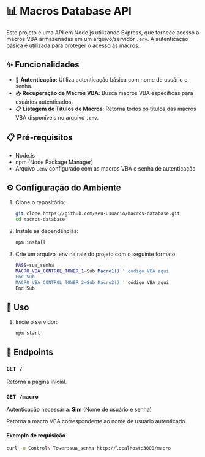 # 📊 Macros Database API

Este projeto é uma API em Node.js utilizando Express, que fornece acesso a macros VBA armazenadas em um arquivo/servidor `.env`. A autenticação básica é utilizada para proteger o acesso às macros.

## ✨ Funcionalidades

- 🔐 **Autenticação**: Utiliza autenticação básica com nome de usuário e senha.
- 📥 **Recuperação de Macros VBA**: Busca macros VBA específicas para usuários autenticados.
- 📋 **Listagem de Títulos de Macros**: Retorna todos os títulos das macros VBA disponíveis no arquivo `.env`.

## 📋 Pré-requisitos

- Node.js
- npm (Node Package Manager)
- Arquivo `.env` configurado com as macros VBA e senha de autenticação

## ⚙️ Configuração do Ambiente

1. Clone o repositório:

   ```bash
   git clone https://github.com/seu-usuario/macros-database.git
   cd macros-database
   ```

2. Instale as dependências:

   ```bash
   npm install
   ```

3. Crie um arquivo .env na raiz do projeto com o seguinte formato:

   ```bash
   PASS=sua_senha
   MACRO_VBA_CONTROL_TOWER_1=Sub Macro1() ' código VBA aqui
   End Sub
   MACRO_VBA_CONTROL_TOWER_2=Sub Macro2() ' código VBA aqui
   End Sub
   ```
## 🚀 Uso

1. Inicie o servidor:

   ```bash
   npm start


## 🔌 Endpoints

### `GET /`

Retorna a página inicial.

### `GET /macro`

Autenticação necessária: **Sim** (Nome de usuário e senha)

Retorna a macro VBA correspondente ao nome de usuário autenticado.

#### Exemplo de requisição

```bash
curl -u Control\ Tower:sua_senha http://localhost:3000/macro
